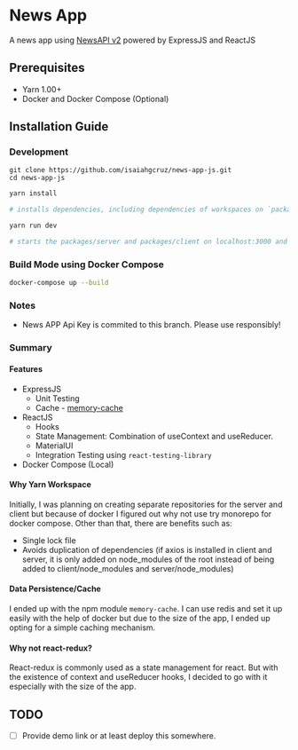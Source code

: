 # News App

A news app using [NewsAPI v2](https://newsapi.org/) powered by ExpressJS and ReactJS

## Prerequisites

- Yarn 1.00+
- Docker and Docker Compose (Optional)

## Installation Guide

### Development

```
git clone https://github.com/isaiahgcruz/news-app-js.git
cd news-app-js
```

```bash
yarn install

# installs dependencies, including dependencies of workspaces on `packages/*/package.json`
```

```bash
yarn run dev

# starts the packages/server and packages/client on localhost:3000 and localhost:3001 concurrently
```

### Build Mode using Docker Compose

```bash
docker-compose up --build
```

### Notes

- News APP Api Key is commited to this branch. Please use responsibly!

### Summary

#### Features

- ExpressJS
  - Unit Testing
  - Cache - [memory-cache](https://www.npmjs.com/package/memory-cache)
- ReactJS
  - Hooks
  - State Management: Combination of useContext and useReducer.
  - MaterialUI
  - Integration Testing using `react-testing-library`
- Docker Compose (Local)

#### Why Yarn Workspace

Initially, I was planning on creating separate repositories for the server and client but because of docker I figured out why not use try monorepo for docker compose.
Other than that, there are benefits such as:

- Single lock file
- Avoids duplication of dependencies (if axios is installed in client and server, it is only added on node_modules of the root instead of being added to client/node_modules and server/node_modules)

#### Data Persistence/Cache

I ended up with the npm module `memory-cache`. I can use redis and set it up easily with the help of docker but due to the size of the app, I ended up opting for a simple caching mechanism.

#### Why not react-redux?

React-redux is commonly used as a state management for react. But with the existence of context and useReducer hooks, I decided to go with it especially with the size of the app.

## TODO

- [ ] Provide demo link or at least deploy this somewhere.
